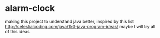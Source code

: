 # alarm-clock

making this project to understand java better,
inspired by this list 
http://celestialcoding.com/java/150-java-program-ideas/
maybe I will try all of this ideas 

